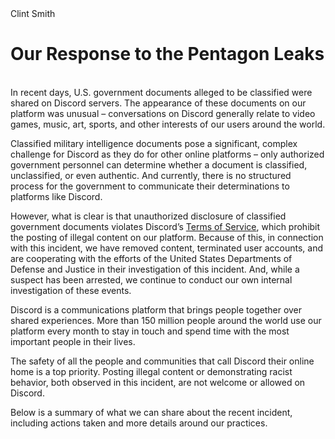 <div class="w-layout-grid grid-branding">
    <div id="w-node-_682ba5bf-e04f-2536-35cb-8e92dc53082e-adadd885" class="title-wrapper">
        <div class="safetie-author-wrapper">
            <div class="safetie-author-photo-wrapper"><img src="https://assets-global.website-files.com/625fe439fb70a9d901e138ab/64af2f03d63855d32c69dfdf_6439dcd332308112d6b8d587_headshot_square(1).png" loading="lazy" alt="" class="safetie-author-image">
                <div class="safetie-author-title">Clint Smith</div>
            </div>
            <div>
                <div class="link-blue-16px safetie w-dyn-bind-empty"></div>
                <h1 class="new-h1 left">Our Response to the Pentagon Leaks</h1>
            </div>
        </div>
        <div class="rich-safeties-discription w-richtext">
            <p><br>In recent days, U.S. government documents alleged to be classified were shared on Discord servers. The appearance of these documents on our platform was unusual – conversations on Discord generally relate to video games, music, art, sports, and other interests of our users around the world. </p>
            <p>Classified military intelligence documents pose a significant, complex challenge for Discord as they do for other online platforms – only authorized government personnel can determine whether a document is classified, unclassified, or even authentic. And currently, there is no structured process for the government to communicate their determinations to platforms like Discord. &nbsp;</p>
            <p>However, what is clear is that unauthorized disclosure of classified government documents violates Discord’s <a href="https://discord.com/terms">Terms of Service</a>, which prohibit the posting of illegal content on our platform. Because of this, in connection with this incident, we have removed content, terminated user accounts, and are cooperating with the efforts of the United States Departments of Defense and Justice in their investigation of this incident. And, while a suspect has been arrested, we continue to conduct our own internal investigation of these events.</p>
            <p>Discord is a communications platform that brings people together over shared experiences. More than 150 million people around the world use our platform every month to stay in touch and spend time with the most important people in their lives. </p>
            <p>The safety of all the people and communities that call Discord their online home is a top priority. Posting illegal content or demonstrating racist behavior, both observed in this incident, are not welcome or allowed on Discord. </p>
            <p>Below is a summary of what we can share about the recent incident, including actions taken and more details around our practices.</p>
        </div>
    </div>
</div>